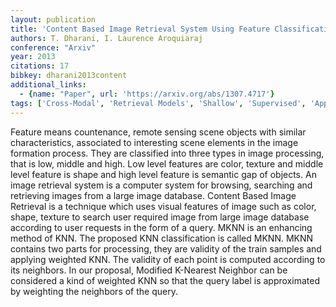 ```yaml
---
layout: publication
title: 'Content Based Image Retrieval System Using Feature Classification With Modified KNN Algorithm'
authors: T. Dharani, I. Laurence Aroquiaraj
conference: "Arxiv"
year: 2013
citations: 17
bibkey: dharani2013content
additional_links:
  - {name: "Paper", url: 'https://arxiv.org/abs/1307.4717'}
tags: ['Cross-Modal', 'Retrieval Models', 'Shallow', 'Supervised', 'Applications']
---
```

Feature means countenance, remote sensing scene objects with similar
characteristics, associated to interesting scene elements in the image
formation process. They are classified into three types in image processing,
that is low, middle and high. Low level features are color, texture and middle
level feature is shape and high level feature is semantic gap of objects. An
image retrieval system is a computer system for browsing, searching and
retrieving images from a large image database. Content Based Image Retrieval is
a technique which uses visual features of image such as color, shape, texture
to search user required image from large image database according to user
requests in the form of a query. MKNN is an enhancing method of KNN. The
proposed KNN classification is called MKNN. MKNN contains two parts for
processing, they are validity of the train samples and applying weighted KNN.
The validity of each point is computed according to its neighbors. In our
proposal, Modified K-Nearest Neighbor can be considered a kind of weighted KNN
so that the query label is approximated by weighting the neighbors of the
query.
